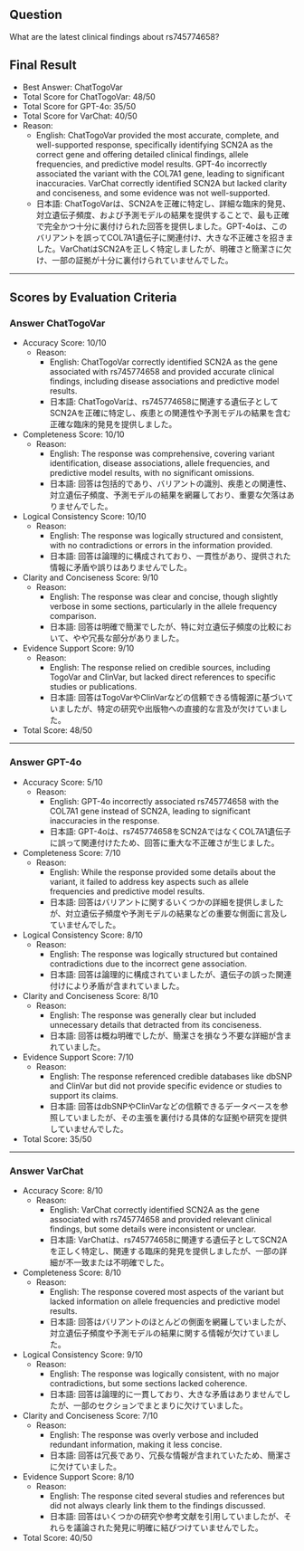 ## Question

What are the latest clinical findings about rs745774658?

## Final Result

- Best Answer: ChatTogoVar
- Total Score for ChatTogoVar: 48/50
- Total Score for GPT-4o: 35/50
- Total Score for VarChat: 40/50
- Reason:
  - English: ChatTogoVar provided the most accurate, complete, and well-supported response, specifically identifying SCN2A as the correct gene and offering detailed clinical findings, allele frequencies, and predictive model results. GPT-4o incorrectly associated the variant with the COL7A1 gene, leading to significant inaccuracies. VarChat correctly identified SCN2A but lacked clarity and conciseness, and some evidence was not well-supported.
  - 日本語: ChatTogoVarは、SCN2Aを正確に特定し、詳細な臨床的発見、対立遺伝子頻度、および予測モデルの結果を提供することで、最も正確で完全かつ十分に裏付けられた回答を提供しました。GPT-4oは、このバリアントを誤ってCOL7A1遺伝子に関連付け、大きな不正確さを招きました。VarChatはSCN2Aを正しく特定しましたが、明確さと簡潔さに欠け、一部の証拠が十分に裏付けられていませんでした。

---

## Scores by Evaluation Criteria

### Answer ChatTogoVar
- Accuracy Score: 10/10
  - Reason: 
    - English: ChatTogoVar correctly identified SCN2A as the gene associated with rs745774658 and provided accurate clinical findings, including disease associations and predictive model results.
    - 日本語: ChatTogoVarは、rs745774658に関連する遺伝子としてSCN2Aを正確に特定し、疾患との関連性や予測モデルの結果を含む正確な臨床的発見を提供しました。
- Completeness Score: 10/10
  - Reason: 
    - English: The response was comprehensive, covering variant identification, disease associations, allele frequencies, and predictive model results, with no significant omissions.
    - 日本語: 回答は包括的であり、バリアントの識別、疾患との関連性、対立遺伝子頻度、予測モデルの結果を網羅しており、重要な欠落はありませんでした。
- Logical Consistency Score: 10/10
  - Reason: 
    - English: The response was logically structured and consistent, with no contradictions or errors in the information provided.
    - 日本語: 回答は論理的に構成されており、一貫性があり、提供された情報に矛盾や誤りはありませんでした。
- Clarity and Conciseness Score: 9/10
  - Reason: 
    - English: The response was clear and concise, though slightly verbose in some sections, particularly in the allele frequency comparison.
    - 日本語: 回答は明確で簡潔でしたが、特に対立遺伝子頻度の比較において、やや冗長な部分がありました。
- Evidence Support Score: 9/10
  - Reason: 
    - English: The response relied on credible sources, including TogoVar and ClinVar, but lacked direct references to specific studies or publications.
    - 日本語: 回答はTogoVarやClinVarなどの信頼できる情報源に基づいていましたが、特定の研究や出版物への直接的な言及が欠けていました。
- Total Score: 48/50

---

### Answer GPT-4o
- Accuracy Score: 5/10
  - Reason: 
    - English: GPT-4o incorrectly associated rs745774658 with the COL7A1 gene instead of SCN2A, leading to significant inaccuracies in the response.
    - 日本語: GPT-4oは、rs745774658をSCN2AではなくCOL7A1遺伝子に誤って関連付けたため、回答に重大な不正確さが生じました。
- Completeness Score: 7/10
  - Reason: 
    - English: While the response provided some details about the variant, it failed to address key aspects such as allele frequencies and predictive model results.
    - 日本語: 回答はバリアントに関するいくつかの詳細を提供しましたが、対立遺伝子頻度や予測モデルの結果などの重要な側面に言及していませんでした。
- Logical Consistency Score: 8/10
  - Reason: 
    - English: The response was logically structured but contained contradictions due to the incorrect gene association.
    - 日本語: 回答は論理的に構成されていましたが、遺伝子の誤った関連付けにより矛盾が含まれていました。
- Clarity and Conciseness Score: 8/10
  - Reason: 
    - English: The response was generally clear but included unnecessary details that detracted from its conciseness.
    - 日本語: 回答は概ね明確でしたが、簡潔さを損なう不要な詳細が含まれていました。
- Evidence Support Score: 7/10
  - Reason: 
    - English: The response referenced credible databases like dbSNP and ClinVar but did not provide specific evidence or studies to support its claims.
    - 日本語: 回答はdbSNPやClinVarなどの信頼できるデータベースを参照していましたが、その主張を裏付ける具体的な証拠や研究を提供していませんでした。
- Total Score: 35/50

---

### Answer VarChat
- Accuracy Score: 8/10
  - Reason: 
    - English: VarChat correctly identified SCN2A as the gene associated with rs745774658 and provided relevant clinical findings, but some details were inconsistent or unclear.
    - 日本語: VarChatは、rs745774658に関連する遺伝子としてSCN2Aを正しく特定し、関連する臨床的発見を提供しましたが、一部の詳細が不一致または不明確でした。
- Completeness Score: 8/10
  - Reason: 
    - English: The response covered most aspects of the variant but lacked information on allele frequencies and predictive model results.
    - 日本語: 回答はバリアントのほとんどの側面を網羅していましたが、対立遺伝子頻度や予測モデルの結果に関する情報が欠けていました。
- Logical Consistency Score: 9/10
  - Reason: 
    - English: The response was logically consistent, with no major contradictions, but some sections lacked coherence.
    - 日本語: 回答は論理的に一貫しており、大きな矛盾はありませんでしたが、一部のセクションでまとまりに欠けていました。
- Clarity and Conciseness Score: 7/10
  - Reason: 
    - English: The response was overly verbose and included redundant information, making it less concise.
    - 日本語: 回答は冗長であり、冗長な情報が含まれていたため、簡潔さに欠けていました。
- Evidence Support Score: 8/10
  - Reason: 
    - English: The response cited several studies and references but did not always clearly link them to the findings discussed.
    - 日本語: 回答はいくつかの研究や参考文献を引用していましたが、それらを議論された発見に明確に結びつけていませんでした。
- Total Score: 40/50